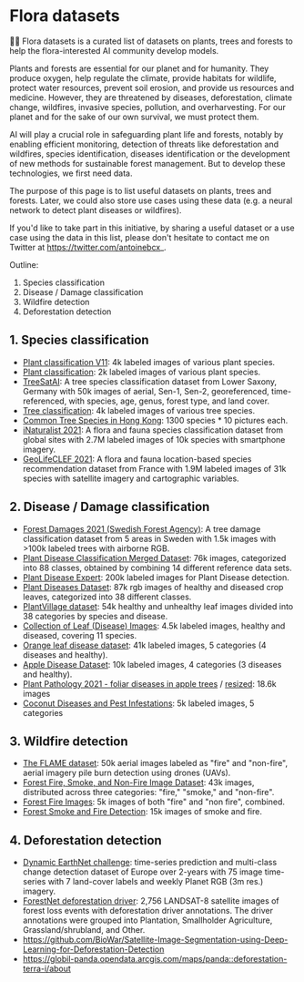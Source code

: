# Flora datasets
🌱🌳 Flora datasets is a curated list of datasets on plants, trees and forests to help the flora-interested AI community develop models.

Plants and forests are essential for our planet and for humanity. They produce oxygen, help regulate the climate, provide habitats for wildlife, protect water resources, prevent soil erosion, and provide us resources and medicine.
However, they are threatened by diseases, deforestation, climate change, wildfires, invasive species, pollution, and overharvesting. For our planet and for the sake of our own survival, we must protect them.

AI will play a crucial role in safeguarding plant life and forests, notably by enabling efficient monitoring, detection of threats like deforestation and wildfires, species identification, diseases identification or the development of new methods for sustainable forest management. But to develop these technologies, we first need data.

The purpose of this page is to list useful datasets on plants, trees and forests. Later, we could also store use cases using these data (e.g. a neural network to detect plant diseases or wildfires).

If you'd like to take part in this initiative, by sharing a useful dataset or a use case using the data in this list, please don't hesitate to contact me on Twitter at https://twitter.com/antoinebcx_.

Outline:
1. Species classification
2. Disease / Damage classification
3. Wildfire detection
4. Deforestation detection

## 1. Species classification
- [Plant classification V11](https://huggingface.co/datasets/Taquito07/plant_classification_v11): 4k labeled images of various plant species.
- [Plant classification](https://huggingface.co/datasets/Mirkat/Plant_Classification): 2k labeled images of various plant species.
- [TreeSatAI](https://zenodo.org/record/6598391): A tree species classification dataset from Lower Saxony, Germany with 50k images of aerial, Sen-1, Sen-2, georeferenced, time-referenced, with species, age, genus, forest type, and land cover.
- [Tree classification](https://huggingface.co/datasets/Nasimnewcode/Tree_species/tree/main): 4k labeled images of various tree species.
- [Common Tree Species in Hong Kong](https://huggingface.co/datasets/OttoYu/Tree-Species/tree/main): 1300 species * 10 pictures each.
- [iNaturalist 2021](https://www.kaggle.com/c/inaturalist-2021): A flora and fauna species classification dataset from global sites with 2.7M labeled images of 10k species with smartphone imagery.
- [GeoLifeCLEF 2021](https://www.imageclef.org/GeoLifeCLEF2021): A flora and fauna location-based species recommendation dataset from France with 1.9M labeled images of 31k species with satellite imagery and cartographic variables.

## 2. Disease / Damage classification
- [Forest Damages 2021 (Swedish Forest Agency)](https://lila.science/datasets/forest-damages-larch-casebearer/): A tree damage classification dataset from 5 areas in Sweden with 1.5k images with >100k labeled trees with airborne RGB.
- [Plant Disease Classification Merged Dataset](https://www.kaggle.com/datasets/alinedobrovsky/plant-disease-classification-merged-dataset): 76k images, categorized into 88 classes, obtained by combining 14 different reference data sets.
- [Plant Disease Expert](https://www.kaggle.com/datasets/sadmansakibmahi/plant-disease-expert): 200k labeled images for Plant Disease detection.
- [Plant Diseases Dataset](https://www.kaggle.com/datasets/vipoooool/new-plant-diseases-dataset): 87k rgb images of healthy and diseased crop leaves, categorized into 38 different classes.
- [PlantVillage dataset](https://www.tensorflow.org/datasets/catalog/plant_village): 54k healthy and unhealthy leaf images divided into 38 categories by species and disease.
- [Collection of Leaf (Disease) Images](https://www.kaggle.com/datasets/meetnagadia/collection-of-different-category-of-leaf-images): 4.5k labeled images, healthy and diseased, covering 11 species.
- [Orange leaf disease dataset](https://www.kaggle.com/datasets/shuvokumarbasak4004/orange-leaf-disease-dataset): 41k labeled images, 5 categories (4 diseases and healthy).
- [Apple Disease Dataset](https://www.kaggle.com/datasets/ludehsar/apple-disease-dataset): 10k labeled images, 4 categories (3 diseases and healthy).
- [Plant Pathology 2021 - foliar diseases in apple trees](https://www.kaggle.com/competitions/plant-pathology-2021-fgvc8/data) / [resized](https://www.kaggle.com/datasets/sakbvb/ppchangedimagesize): 18.6k images
- [Coconut Diseases and Pest Infestations](https://www.kaggle.com/datasets/samitha96/coconutdiseases): 5k labeled images, 5 categories

## 3. Wildfire detection
- [The FLAME dataset](https://ieee-dataport.org/open-access/flame-dataset-aerial-imagery-pile-burn-detection-using-drones-uavs): 50k aerial images labeled as "fire" and "non-fire", aerial imagery pile burn detection using drones (UAVs).
- [Forest Fire, Smoke, and Non-Fire Image Dataset](https://www.kaggle.com/datasets/amerzishminha/forest-fire-smoke-and-non-fire-image-dataset): 43k images, distributed across three categories: "fire," "smoke," and "non-fire".
- [Forest Fire Images](https://www.kaggle.com/datasets/mohnishsaiprasad/forest-fire-images): 5k images of both "fire" and "non fire", combined.
- [Forest Smoke and Fire Detection](https://www.kaggle.com/datasets/kutaykutlu/forest-fire): 15k images of smoke and fire.

## 4. Deforestation detection
- [Dynamic EarthNet challenge](http://www.classic.grss-ieee.org/earthvision2021/challenge.html): time-series prediction and multi-class change detection dataset of Europe over 2-years with 75 image time-series with 7 land-cover labels and weekly Planet RGB (3m res.) imagery.
- [ForestNet deforestation driver](https://stanfordmlgroup.github.io/projects/forestnet/): 2,756 LANDSAT-8 satellite images of forest loss events with deforestation driver annotations. The driver annotations were grouped into Plantation, Smallholder Agriculture, Grassland/shrubland, and Other.
- https://github.com/BioWar/Satellite-Image-Segmentation-using-Deep-Learning-for-Deforestation-Detection
- https://globil-panda.opendata.arcgis.com/maps/panda::deforestation-terra-i/about
